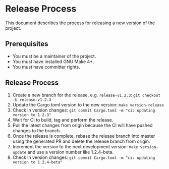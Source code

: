 # Release Process

This document describes the process for releasing a new version of the
project.

## Prerequisites

- You must be a maintainer of the project.
- You must have installed GNU Make 4+.
- You must have committer rights.

## Release Process

1.  Create a new branch for the release, e.g. `release-v1.2.3`:
    `git checkout -b release-v1.2.3`
2.  Update the Cargo.toml version to the new version:
    `make version-release`
3.  Check in version changes: `git commit Cargo.toml -m "ci: updating version to 1.2.3"`
4.  Wait for CI to build, tag and perform the release.
5.  Pull the latest changes from origin because the CI will have pushed changes to the branch.
6.  Once the release is complete, rebase the release branch into master using the generated PR 
    and delete the release branch from origin.
7.  Increment the version to the next development version: `make version-update` and
    use a version number like 1.2.4-beta.
8.  Check in version changes: `git commit Cargo.toml -m "ci: updating version to 1.2.4-beta"`